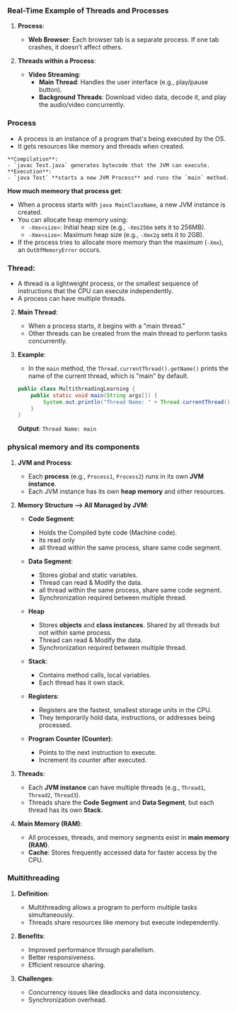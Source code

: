 ### **Real-Time Example of Threads and Processes**   

1. **Process**:  
   - **Web Browser**: Each browser tab is a separate process. If one tab crashes, it doesn’t affect others.  

2. **Threads within a Process**:  
   - **Video Streaming**:  
     - **Main Thread**: Handles the user interface (e.g., play/pause button).  
     - **Background Threads**: Download video data, decode it, and play the audio/video concurrently.  

### **Process**
   - A process is an instance of a program that's being executed by the OS.
   - It gets resources like memory and threads when created.

    **Compilation**: 
    - `javac Test.java` generates bytecode that the JVM can execute.
    **Execution**: 
    - `java Test` **starts a new JVM Process** and runs the `main` method.

**How much memeory that process get**:
   - When a process starts with `java MainClassName`, a new JVM instance is created.
   - You can allocate heap memory using:
     - `-Xms<size>`: Initial heap size (e.g., `-Xms256m` sets it to 256MB).
     - `-Xmx<size>`: Maximum heap size (e.g., `-Xmx2g` sets it to 2GB).
   - If the process tries to allocate more memory than the maximum (`-Xmx`), an `OutOfMemoryError` occurs. 


### **Thread**:
   - A thread is a lightweight process, or the smallest sequence of instructions that the CPU can execute independently.
   - A process can have multiple threads.

2. **Main Thread**:
   - When a process starts, it begins with a "main thread."
   - Other threads can be created from the main thread to perform tasks concurrently.

3. **Example**:
   - In the `main` method, the `Thread.currentThread().getName()` prints the name of the current thread, which is "main" by default.

   ```java
   public class MultithreadingLearning {
       public static void main(String args[]) {
           System.out.println("Thread Name: " + Thread.currentThread().getName());
       }
   }
   ```

   **Output**: `Thread Name: main`


### **physical memory and its components**

1. **JVM and Process**:
   - Each **process** (e.g., `Process1`, `Process2`) runs in its own **JVM instance**.
   - Each JVM instance has its own **heap memory** and other resources.

2. **Memory Structure --> All Managed by JVM**:
   - **Code Segment**: 
        - Holds the Compiled byte code (Machine code).
        - its read only
        - all thread within the same process, share same code segment.

   - **Data Segment**: 
        - Stores global and static variables.
        - Thread can read & Modify the data.
        - all thread within the same process, share same code segment.
        - Synchronization required between multiple thread.

   - **Heap**
        - Stores **objects** and **class instances**. Shared by all threads but not within same process.
        - Thread can read & Modify the data.
        - Synchronization required between multiple thread.
        
   - **Stack**: 
        - Contains method calls, local variables.
        - Each thread has it own stack.

   - **Registers**: 
        - Registers are the fastest, smallest storage units in the CPU.
        - They temporarily hold data, instructions, or addresses being processed.

   - **Program Counter (Counter)**: 
        - Points to the next instruction to execute.
        - Increment its counter after executed.

3. **Threads**:
   - Each **JVM instance** can have multiple threads (e.g., `Thread1`, `Thread2`, `Thread3`).
   - Threads share the **Code Segment** and **Data Segment**, but each thread has its own **Stack**.

4. **Main Memory (RAM)**:
   - All processes, threads, and memory segments exist in **main memory (RAM)**.
   - **Cache**: Stores frequently accessed data for faster access by the CPU.

### **Multithreading**  
1. **Definition**:  
   - Multithreading allows a program to perform multiple tasks simultaneously.  
   - Threads share resources like memory but execute independently.  

2. **Benefits**:  
   - Improved performance through parallelism.  
   - Better responsiveness.  
   - Efficient resource sharing.  

3. **Challenges**:  
   - Concurrency issues like deadlocks and data inconsistency.  
   - Synchronization overhead.  
